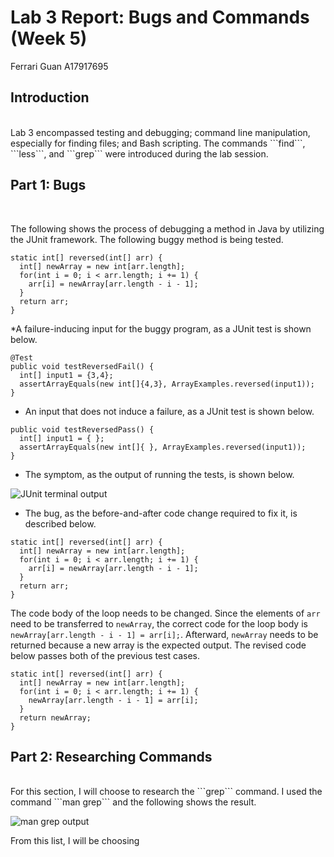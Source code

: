 # Lab 3 Report: Bugs and Commands (Week 5)
Ferrari Guan A17917695

## Introduction

<br />
Lab 3 encompassed testing and debugging; command line manipulation, especially for finding files; and Bash scripting. The commands ```find```, ```less```, and ```grep``` were introduced during the lab session. 
<br />

## Part 1: Bugs
<br />

The following shows the process of debugging a method in Java by utilizing the JUnit framework. 
The following buggy method is being tested. 
```
static int[] reversed(int[] arr) {
  int[] newArray = new int[arr.length];
  for(int i = 0; i < arr.length; i += 1) {
    arr[i] = newArray[arr.length - i - 1];
  }
  return arr;
}
```
*A failure-inducing input for the buggy program, as a JUnit test is shown below.
```
@Test
public void testReversedFail() {
  int[] input1 = {3,4};
  assertArrayEquals(new int[]{4,3}, ArrayExamples.reversed(input1));
}
```
* An input that does not induce a failure, as a JUnit test is shown below. 
```
public void testReversedPass() {
  int[] input1 = { };
  assertArrayEquals(new int[]{ }, ArrayExamples.reversed(input1));
}
```
* The symptom, as the output of running the tests, is shown below. 

![JUnit terminal output](https://b2bomber2.github.io/cse15l-lab-reports/Photos/lab3-0.png)

* The bug, as the before-and-after code change required to fix it, is described below. 
```
static int[] reversed(int[] arr) {
  int[] newArray = new int[arr.length];
  for(int i = 0; i < arr.length; i += 1) {
    arr[i] = newArray[arr.length - i - 1];
  }
  return arr;
}
```
The code body of the loop needs to be changed. Since the elements of ```arr``` need to be transferred to ```newArray```, the correct code for the loop body is ```newArray[arr.length - i - 1] = arr[i];```. Afterward, ```newArray``` needs to be returned because a new array is the expected output. The revised code below passes both of the previous test cases. 
```
static int[] reversed(int[] arr) {
  int[] newArray = new int[arr.length];
  for(int i = 0; i < arr.length; i += 1) {
    newArray[arr.length - i - 1] = arr[i];
  }
  return newArray;
}
```

## Part 2: Researching Commands
<br />
For this section, I will choose to research the ```grep``` command. I used the command ```man grep``` and the following shows the result. 

![man grep output](https://b2bomber2.github.io/cse15l-lab-reports/Photos/lab3-1.png)

From this list, I will be choosing 
